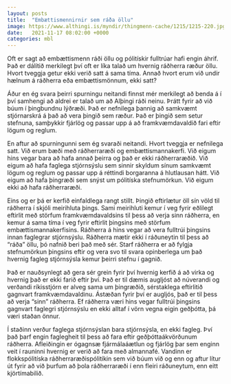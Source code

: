 ```yaml
---
layout: posts
title:  "Embættismennirnir sem ráða öllu"
image: https://www.althingi.is/myndir/thingmenn-cache/1215/1215-220.jpg
date:   2021-11-17 08:02:00 +0000
categories: mbl
---
```

Oft er sagt að embættismenn ráði öllu og pólitískir fulltrúar hafi engin áhrif. Það er dálítið merkilegt því oft er líka talað um hvernig ráðherra ræður öllu. Hvort tveggja getur ekki verið satt á sama tíma. Annað hvort erum við undir hælnum á ráðherra eða embættismönnum, ekki satt?

Áður en ég svara þeirri spurningu neitandi finnst mér merkilegt að benda á í því samhengi að aldrei er talað um að Alþingi ráði neinu. Þrátt fyrir að við búum í þingbundnu lýðræði. Það er nefnilega þannig að samkvæmt stjórnarskrá á það að vera þingið sem ræður. Það er þingið sem setur stefnuna, samþykkir fjárlög og passar upp á að framkvæmdavaldið fari eftir lögum og reglum.

En aftur að spurningunni sem ég svaraði neitandi. Hvort tveggja er nefnilega satt. Við erum bæði með ráðherraræði og embættismannakerfi. Við eigum hins vegar bara að hafa annað þeirra og það er ekki ráðherraræðið. Við eigum að hafa faglega stjórnsýslu sem sinnir skyldum sínum samkvæmt lögum og reglum og passar upp á réttindi borgaranna á hlutlausan hátt. Við eigum að hafa þingræði sem snýst um pólitíska stefnumörkun. Við eigum ekki að hafa ráðherraræði. 

Eins og er þá er kerfið einfaldlega rangt stillt. Þingið eftirlætur öll sín völd til ráðherra í skjóli meirihluta þings. Sami meirihluti kemur í veg fyrir eðlilegt eftirlit með störfum framkvæmdavaldsins til þess að verja sinn ráðherra, en kemur á sama tíma í veg fyrir eftirlit þingsins með störfum embættismannakerfisins. Ráðherra á hins vegar að vera fulltrúi þingsins innan faglegrar stjórnsýslu. Ráðherra mætir ekki í ráðuneytin til þess að “ráða” öllu, þó nafnið beri það með sér. Starf ráðherra er að fylgja stefnumörkun þingsins eftir og vera svo til svara opinberlega um það hvernig fagleg stjórnsýsla kemur þeirri stefnu í gagnið. 

Það er nauðsynlegt að gera sér grein fyrir því hvernig kerfið á að virka og hvernig það er ekki farið eftir því. Það er til dæmis augljóst að núverandi og verðandi ríkisstjórn er alveg sama um þingræðið, sérstaklega eftirlitið gagnvart framkvæmdavaldinu. Ástæðan fyrir því er augljós, það er til þess að verja “sinn” ráðherra. Ef ráðherra væri hins vegar fulltrúi þingsins gagnvart faglegri stjórnsýslu en ekki alltaf í vörn vegna eigin geðþótta, þá væri staðan önnur. 

Í staðinn verður faglega stjórnsýslan bara stjórnsýsla, en ekki fagleg. Því það þarf engin faglegheit til þess að fara eftir geðþóttaákvörðunum ráðherra. Afleiðingin er ógagnsæ fjármálaáætlun og fjárlög þar sem enginn veit í rauninni hvernig er verið að fara með almannafé. Vandinn er flokkspólitíska ráðherraræðispólitíkin sem við búum við og enn og aftur lítur út fyrir að við þurfum að þola ráðherraræði í enn fleiri ráðuneytum, enn eitt kjörtímabilið.
